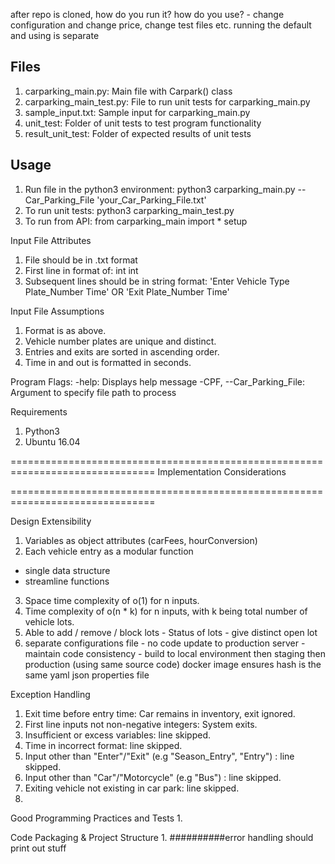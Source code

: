 after repo is cloned, how do you run it?
how do you use? - change configuration and change price, change test files etc.
running the default and using is separate


## Files
1. carparking_main.py: Main file with Carpark() class
2. carparking_main_test.py: File to run unit tests for carparking_main.py
3. sample_input.txt: Sample input for carparking_main.py
4. unit_test: Folder of unit tests to test program functionality
5. result_unit_test: Folder of expected results of unit tests

## Usage
1. Run file in the python3 environment:
python3 carparking_main.py --Car_Parking_File 'your_Car_Parking_File.txt'
2. To run unit tests:
python3 carparking_main_test.py
3. To run from API:
from carparking_main import *
setup


Input File Attributes
1. File should be in .txt format
2. First line in format of: int int
3. Subsequent lines should be in string format:
'Enter Vehicle Type Plate_Number Time'
OR
'Exit Plate_Number Time'

Input File Assumptions
1. Format is as above.
2. Vehicle number plates are unique and distinct.
3. Entries and exits are sorted in ascending order.
4. Time in and out is formatted in seconds.

Program Flags:
-help: Displays help message
-CPF, --Car_Parking_File: Argument to specify file path to process

Requirements
1. Python3
2. Ubuntu 16.04


===============================================================================
Implementation Considerations

===============================================================================

Design Extensibility
1. Variables as object attributes (carFees, hourConversion)
2. Each vehicle entry as a modular function
 - single data structure
 - streamline functions
 
3. Space time complexity of o(1) for n inputs.
4. Time complexity of o(n * k) for n inputs, with k being total number of vehicle lots.
5. Able to add / remove / block lots - Status of lots - give distinct open lot
6. separate configurations file - no code update to production server - maintain code consistency - build to local environment then staging then production (using same source code)
docker image ensures hash is the same
yaml json properties file 



Exception Handling
1. Exit time before entry time: Car remains in inventory, exit ignored.
2. First line inputs not non-negative integers: System exits.
3. Insufficient or excess variables: line skipped.
4. Time in incorrect format: line skipped.
5. Input other than "Enter"/"Exit" (e.g "Season_Entry", "Entry") : line skipped.
6. Input other than "Car"/"Motorcycle" (e.g "Bus") : line skipped.
7. Exiting vehicle not existing in car park: line skipped.
8. 

Good Programming Practices and Tests
1. 

Code Packaging & Project Structure
1. 
##########error handling should print out stuff
